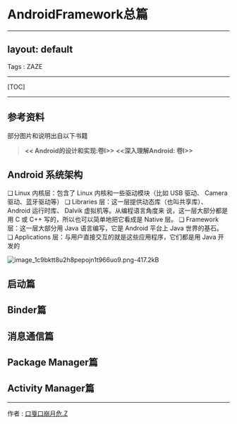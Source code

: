 # AndroidFramework总篇

---
layout: default
---

Tags : ZAZE

---
[TOC]

---

## 参考资料

部分图片和说明出自以下书籍

> **<< Android的设计和实现:卷I>>**
> **<<深入理解Android: 卷I>>**


## Android 系统架构

❑ Linux 内核层：包含了 Linux 内核和一些驱动模块（比如 USB 驱动、 Camera 驱动、蓝牙驱动等）
❑ Libraries 层：这一层提供动态库（也叫共享库）、 Android 运行时库、 Dalvik 虚拟机等。从编程语言角度来
说，这一层大部分都是用 C 或 C++ 写的，所以也可以简单地把它看成是 Native 层。
❑ Framework 层：这一层大部分用 Java 语言编写，它是 Android 平台上 Java 世界的基石。
❑ Applications 层：与用户直接交互的就是这些应用程序，它们都是用 Java 开发的

![image_1c9bktt8u2h8pepojn1t966uo9.png-417.2kB][img_1_Android 系统架构图]

## 启动篇

## Binder篇

## 消息通信篇

## Package Manager篇

## Activity Manager篇




------
作者 : [口戛口崩月危.Z][author]

[author]: https://zaze359.github.io
[img_1_Android 系统架构图]:
http://static.zybuluo.com/zaze/pexn0x9kdfj7afw4mqljnhhc/image_1c9bktt8u2h8pepojn1t966uo9.png
[link_1_深入理解Android]:
https://baike.baidu.com/item/%E6%B7%B1%E5%85%A5%E7%90%86%E8%A7%A3Android/3333024?fr=aladdin 